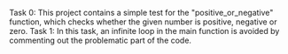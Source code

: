 Task 0: This project contains a simple test for the "positive_or_negative" function, which checks whether the given number is positive, negative or zero.
Task 1: In this task, an infinite loop in the main function is avoided by commenting out the problematic part of the code.
